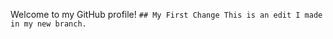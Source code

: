 Welcome to my GitHub profile!
     ```
     ## My First Change
     This is an edit I made in my new branch.
     ```
